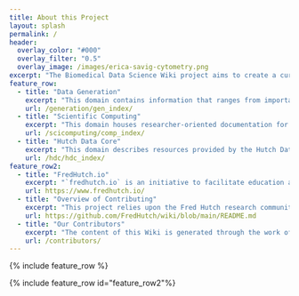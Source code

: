 ```yaml
---
title: About this Project
layout: splash
permalink: /
header:
  overlay_color: "#000"
  overlay_filter: "0.5"
  overlay_image: /images/erica-savig-cytometry.png
excerpt: "The Biomedical Data Science Wiki project aims to create a curated collection of Fred Hutch oriented documentation regarding policies, resources and tools available to our researchers supporting the generation, analysis and sharing of research data. "
feature_row:
  - title: "Data Generation"
    excerpt: "This domain contains information that ranges from important IRB and human subjects privacy matters to human specimen banking and processing, to  large scale molecular profiling."
    url: /generation/gen_index/
  - title: "Scientific Computing"
    excerpt: "This domain houses researcher-oriented documentation for high performance computing and data management tools supported by Fred Hutch Center IT as provided by the Scientific Computing group (SciComp). "
    url: /scicomputing/comp_index/
  - title: "Hutch Data Core"
    excerpt: "This domain describes resources provided by the Hutch Data Core, a group within Shared Resources supporting the bioinformatics and data-intensive research at Fred Hutch downstream of our Shared Resources."
    url: /hdc/hdc_index/
feature_row2:
  - title: "FredHutch.io"
    excerpt: "`fredhutch.io` is an initiative to facilitate education about and promote access to computational resources at Fred Hutch. Find out more about the educational content the initiative has made available via their site."
    url: https://www.fredhutch.io/
  - title: "Overview of Contributing"
    excerpt: "This project relies upon the Fred Hutch research community itself to improve, review, expand and evolve over time. The content spans a wide range of research realms and thus we welcome contributions from a similarly wide range of researchers and staff. Find more information on how to contribute here."      
    url: https://github.com/FredHutch/wiki/blob/main/README.md
  - title: "Our Contributors"
    excerpt: "The content of this Wiki is generated through the work of researcher and staff content providers, novice and expert reviews, and valuable editing input. Find out more about who has made this site what it is here."
    url: /contributors/
---
```

{% include feature_row %}

{% include feature_row id="feature_row2"%}
